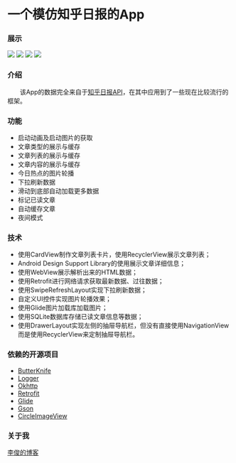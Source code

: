 # 一个模仿知乎日报的App

### 展示
![](https://github.com/Jun2011/ZhiLiaoDemo/raw/master/images/app_show_1.gif)
![](https://github.com/Jun2011/ZhiLiaoDemo/raw/master/images/app_show_2.gif)
![](https://github.com/Jun2011/ZhiLiaoDemo/raw/master/images/app_show_3.gif)
![](https://github.com/Jun2011/ZhiLiaoDemo/raw/master/images/app_show_4.gif)

### 介绍
　　该App的数据完全来自于[知乎日报API](https://github.com/iKrelve/KuaiHu/blob/master/%E7%9F%A5%E4%B9%8E%E6%97%A5%E6%8A%A5API.md)，在其中应用到了一些现在比较流行的框架。

### 功能
* 启动动画及启动图片的获取
* 文章类型的展示与缓存
* 文章列表的展示与缓存
* 文章内容的展示与缓存
* 今日热点的图片轮播
* 下拉刷新数据
* 滑动到底部自动加载更多数据
* 标记已读文章
* 自动缓存文章
* 夜间模式

### 技术
* 使用CardView制作文章列表卡片，使用RecyclerView展示文章列表；
* Android Design Support Library的使用展示文章详细信息；
* 使用WebView展示解析出来的HTML数据；
* 使用Retrofit进行网络请求获取最新数据、过往数据；
* 使用SwipeRefreshLayout实现下拉刷新数据；
* 自定义UI控件实现图片轮播效果；
* 使用Glide图片加载库加载图片；
* 使用SQLite数据库存储已读文章信息等数据；
* 使用DrawerLayout实现左侧的抽屉导航栏，但没有直接使用NavigationView而是使用RecyclerView来定制抽屉导航栏。

### 依赖的开源项目
* [ButterKnife](https://github.com/JakeWharton/butterknife)
* [Logger](https://github.com/orhanobut/logger)
* [Okhttp](https://github.com/square/okhttp)
* [Retrofit](https://github.com/square/retrofit)
* [Glide](https://github.com/bumptech/glide)
* [Gson](https://github.com/google/gson)
* [CircleImageView](https://github.com/hdodenhof/CircleImageView)

### 关于我
[李俊的博客](http://www.jianshu.com/users/32702f750012/latest_articles)
